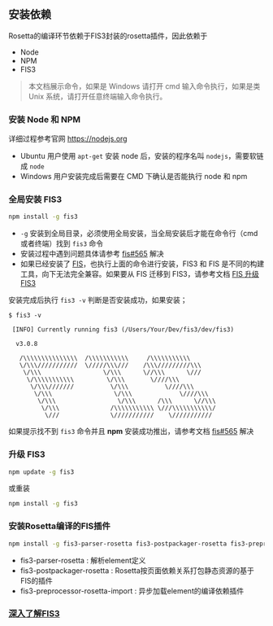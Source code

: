## 安装依赖

Rosetta的编译环节依赖于FIS3封装的rosetta插件，因此依赖于
- Node
- NPM
- FIS3


> 本文档展示命令，如果是 Windows 请打开 cmd 输入命令执行，如果是类 Unix 系统，请打开任意终端输入命令执行。

### 安装 Node 和 NPM

详细过程参考官网 https://nodejs.org

- Ubuntu 用户使用 `apt-get` 安装 node 后，安装的程序名叫 `nodejs`，需要软链成 `node`
- Windows 用户安装完成后需要在 CMD 下确认是否能执行 node 和 npm

### 全局安装 FIS3

```bash
npm install -g fis3
```

- `-g` 安装到全局目录，必须使用全局安装，当全局安装后才能在命令行（cmd或者终端）找到 `fis3` 命令
- 安装过程中遇到问题具体请参考 [fis#565](https://github.com/fex-team/fis/issues/565) 解决
- 如果已经安装了 [FIS](https://github.com/fex-team/fis)，也执行上面的命令进行安装，FIS3 和 FIS 是不同的构建工具，向下无法完全兼容。如果要从 FIS 迁移到 FIS3，请参考文档 [FIS 升级 FIS3](../fis2-to-fis3.md)

安装完成后执行 `fis3 -v` 判断是否安装成功，如果安装；

```
$ fis3 -v

 [INFO] Currently running fis3 (/Users/Your/Dev/fis3/dev/fis3)

  v3.0.8

   /\\\\\\\\\\\\\\\  /\\\\\\\\\\\     /\\\\\\\\\\\
   \/\\\///////////  \/////\\\///    /\\\/////////\\\
    \/\\\                 \/\\\      \//\\\      \///
     \/\\\\\\\\\\\         \/\\\       \////\\\
      \/\\\///////          \/\\\          \////\\\
       \/\\\                 \/\\\             \////\\\
        \/\\\                 \/\\\      /\\\      \//\\\
         \/\\\              /\\\\\\\\\\\ \///\\\\\\\\\\\/
          \///              \///////////    \///////////
```

如果提示找不到 `fis3` 命令并且 **npm** 安装成功推出，请参考文档 [fis#565](https://github.com/fex-team/fis/issues/565) 解决

### 升级 FIS3

```bash
npm update -g fis3
```
或重装

```bash
npm install -g fis3
```

### 安装Rosetta编译的FIS插件
```bash
npm install -g fis3-parser-rosetta fis3-postpackager-rosetta fis3-preprocessor-rosetta-import
```
- fis3-parser-rosetta : 解析element定义
- fis3-postpackager-rosetta : Rosetta按页面依赖关系打包静态资源的基于FIS的插件
- fis3-preprocessor-rosetta-import : 异步加载element的编译依赖插件

### [深入了解FIS3](https://github.com/fex-team/fis3)
